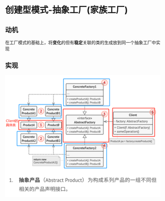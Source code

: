 # 创建型模式-抽象工厂(家族工厂)
## 动机
在工厂模式的基础上，将**变化**的但有**稳定**关联的类的生成放到同一个抽象工厂中实现
## 实现
![UML](pics/11_AbstractFactory_UML.png)